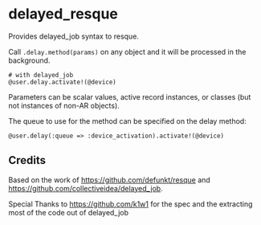 delayed_resque
==============

Provides delayed_job syntax to resque.

Call `.delay.method(params)` on any object and it will be processed in the background.

    # with delayed_job
    @user.delay.activate!(@device)

Parameters can be scalar values, active record instances, or classes (but not instances of non-AR objects).

The queue to use for the method can be specified on the delay method:

    @user.delay(:queue => :device_activation).activate!(@device)

Credits
-------

Based on the work of https://github.com/defunkt/resque and 
https://github.com/collectiveidea/delayed_job.

Special Thanks to https://github.com/k1w1 for the spec and the extracting most of the code out of delayed_job
